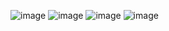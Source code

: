 ![image](https://github.com/qune4q/Diplom/assets/50214016/1b25044c-9a36-439d-89a1-a329c532e860)
![image](https://github.com/qune4q/Diplom/assets/50214016/f1620b58-6d3a-46ba-ad58-bb0bd5384919)
![image](https://github.com/qune4q/Diplom/assets/50214016/e6ba754c-f7b6-4930-b5ec-4997e92e61c2)
![image](https://github.com/qune4q/Diplom/assets/50214016/87c0defe-194b-44ca-bfc6-202ff059daa4)

